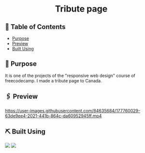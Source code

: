 <h1 align="center">Tribute page</h1>
 
## 📝 Table of Contents
- [Purpose](#purpose)
- [Preview](#preview)
- [Built Using](#built_using)

## 🧐 Purpose <a name = "purpose"></a>
It is one of the projects of the "responsive web design" course of freecodecamp. I made a tribute page to Canada. 

## 🖇 Preview <a name="preview"></a>
https://user-images.githubusercontent.com/84635684/177760029-63de9ee4-2021-441b-864c-da60952945ff.mp4

## ⛏️ Built Using <a name = "built_using"></a>
[<img src="https://img.shields.io/badge/html-e34c26?style=for-the-badge&logo=html&logoColor=FFFFFF" />](https://es.wikipedia.org/wiki/HTML)
[<img src="https://img.shields.io/badge/css-264de4?style=for-the-badge&logo=css&logoColor=FFFFFF" />](https://es.wikipedia.org/wiki/CSS)

